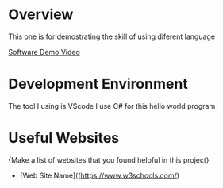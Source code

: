 # Overview

This one is for demostrating the skill of using diferent language

[Software Demo Video](https://youtu.be/tlgcy9vw6NQ)

# Development Environment

The tool I using is VScode
I use C# for this hello world program

# Useful Websites

{Make a list of websites that you found helpful in this project}
* [Web Site Name]((https://www.w3schools.com/)


